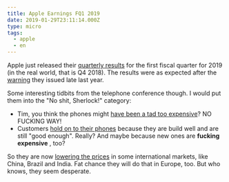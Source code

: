 ```yaml
---
title: Apple Earnings FQ1 2019
date: 2019-01-29T23:11:14.000Z
type: micro
tags:
  - apple
  - en
---
```


Apple just released their [quarterly results](https://www.macrumors.com/2019/01/29/apple-1q-2019-results/) for the first fiscal quarter for 2019 (in the real world, that is Q4 2018). The results were as expected after the [warning](https://www.macrumors.com/2019/01/02/apple-lowers-q1-2019-revenue-guidance/) they issued late last year.

Some interesting tidbits from the telephone conference though. I would put them into the "No shit, Sherlock!" category:

* Tim, you think the phones might [have been a tad too expensive](https://www.macrumors.com/2019/01/29/tim-cook-price-a-factor-declining-sales/)? NO FUCKING WAY!
* Customers [hold on to their phones](https://www.macrumors.com/2019/01/29/apple-lower-upgrades-explanation/) because they are build well and are still "good enough". Really? And maybe because new ones are **fucking expensive** , too?

So they are now [lowering the prices](https://www.macrumors.com/2019/01/29/iphone-price-cuts-international-markets/) in some international markets, like China, Brazil and India. Fat chance they will do that in Europe, too. But who knows, they seem desperate.
